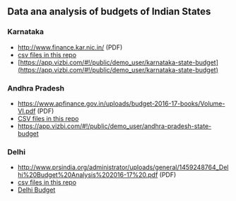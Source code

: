 Data ana analysis of budgets of Indian States 
-----------------------------------------------

### Karnataka


* http://www.finance.kar.nic.in/ (PDF)
* [csv files in this repo](/karnataka)
* [https://app.vizbi.com/#!/public/demo_user/karnataka-state-budget](https://app.vizbi.com/#!/public/demo_user/karnataka-state-budget) 


### Andhra Pradesh


* https://www.apfinance.gov.in/uploads/budget-2016-17-books/Volume-VI.pdf (PDF)
* [CSV files in this repo](/andhra-pradesh)
* https://app.vizbi.com/#!/public/demo_user/andhra-pradesh-state-budget


### Delhi

* http://www.prsindia.org/administrator/uploads/general/1459248764_Delhi%20Budget%20Analysis%202016-17%20.pdf (PDF)
* [csv files in this repo](/Delhi-Budget)
* [Delhi Budget](https://app.vizbi.com/#!/public/statebudgets/delhi-budget-2016-17)

